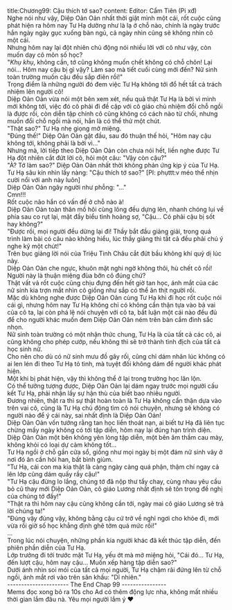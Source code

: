title:Chương99: Cậu thích tớ sao?
content:
Editor: Cẩm Tiên (Pi xđ)<br>Nghe nói như vậy, Diệp Oản Oản nhất thời giật mình một cái, rốt cuộc cũng phát hiện ra hôm nay Tư Hạ dường như là lạ ở chỗ nào, chính là ngày trước hắn ngày ngày gục xuống bàn ngủ, cả ngày nhìn cũng sẽ không nhìn cô một cái.<br>Nhưng hôm nay lại đột nhiên chủ động nói nhiều lời với cô như vậy, còn muốn dạy cô môn số học?<br>"*Khụ khụ*, không cần, tớ cũng không muốn chết không có chỗ chôn! Lại nói... Hôm nay cậu bị gì vậy? Làm sao mà tiết cuối cùng mới đến? Nữ sinh toàn trường muốn cậu đều sắp điên rồi!"<br>Trọng điểm là những người đó đem việc Tư Hạ không tới đổ hết tất cả trách nhiệm lên người cô!<br>Diệp Oản Oản vừa nói một bên xem xét, nếu quả thật Tư Hạ là bởi vì mình mới không tới, việc đó cô phải đi đề cập với cô giáo chủ nhiệm đổi chỗ ngồi là được rồi, còn diễn tập chính cô cũng không có cách nào từ chối, nhưng muốn đổi chỗ ngồi mà nói, hẳn là có thể thử một chút.<br>"Thật sao?" Tư Hạ nhẹ giọng mở miệng.<br>"Đúng thế!" Diệp Oản Oản gật đầu, sau đó thuận thế hỏi, "Hôm nay cậu không tới, không phải là bởi vì..."<br>Nhưng mà, lời tiếp theo Diệp Oản Oản còn chưa nói hết, liền nghe được Tư Hạ đột nhiên cắt đứt lời cô, hỏi một câu: "Vậy còn cậu?"<br>"À? Tớ làm sao?" Diệp Oản Oản nhất thời không phản ứng kịp ý của Tư Hạ.<br>Tư Hạ sâu kín nhìn lấy nàng: "Cậu thích tớ sao?" [PI: phụttt:v méo thể nhịn cười nổi với anh này luôn]<br>Diệp Oản Oản ngây người như phỗng: "..."<br>Cmn!!!<br>Rốt cuộc não hắn có vấn đề ở chỗ nào à!<br>Diệp Oản Oản toàn thân mồ hôi cùng lông đều dựng lên, nhanh chóng lui về phía sau co rụt lại, mặt đầy biểu tình hoảng sợ, "Cậu... Có phải cậu bị sốt hay không?"<br>"Được rồi, mọi người đều dừng lại đi! Thầy bắt đầu giảng giải, trong quá trình làm bài có câu nào không hiểu, lúc thầy giảng thì tất cả đều phải chú ý nghe kỹ một chút!"<br>Trên bục giảng lời nói của Triệu Tinh Châu cắt đứt bầu không khí quỷ dị lúc này.<br>Diệp Oản Oản che ngực, khuôn mặt nghi ngờ không thôi, hù chết cô rồi!<br>Người này là thuận miệng đùa bỡn cô đúng chứ?<br>Thật vất vả rốt cuộc cũng chịu đựng đến hết giờ tan học, ánh mắt của các nữ sinh kia trợn mắt nhìn cô giống như sắp có thể ăn thịt người rồi.<br>Mặc dù không nghe được Diệp Oản Oản cùng Tư Hạ khi đi học rốt cuộc nói cái gì, nhưng hôm nay Tư Hạ không chỉ có không cẩn thận tựa vào bả vai của cô ta, lại còn phá lệ nói chuyện với cô ta, bất luận một cái nào đều đủ để cho người khác muốn đem Diệp Oản Oản ném trên bàn cắm đinh sắc nhọn.<br>Nữ sinh toàn trường có một nhận thức chung, Tư Hạ là của tất cả các cô, ai cũng không cho phép cướp, nếu không thì sẽ trở thành tình địch của tất cả học sinh nữ.<br>Cho nên cho dù có nữ sinh mưu đồ gây rối, cũng chỉ dám nhân lúc không có ai len lén đi theo Tư Hạ tỏ tình, mà tuyệt đối không dám để người khác phát hiện.<br>Một khi bị phát hiện, vậy thì không thể ở lại trong trường học lăn lộn.<br>Có thể tưởng tượng được, Diệp Oản Oản lại dám ngay trước mọi người cấu kết Tư Hạ, phải nhận lấy sự hận thù của biết bao nhiêu người.<br>Đương nhiên, thật ra thì sự thật hoàn toàn là Tư Hạ không cẩn thận dựa vào trên vai cô, cũng là Tư Hạ chủ động tìm cô nói chuyện, nhưng sẽ không có người nào để ý cái này, sai nhất định là Diệp Oản Oản!<br>Diệp Oản Oản vốn tưởng rằng tan học liền thoát nạn, ai biết tư Hạ đã liên tục chừng mấy ngày không có tới tập diễn, hôm nay lại đúng hạn trình diện.<br>Diệp Oản Oản một bên không yên lòng tập diễn, một bên âm thầm cau mày, không khỏi có loại dự cảm không tốt...<br>Tư Hạ ngồi ở chỗ gần cửa sổ, giống như mọi ngày bị một đám nữ sinh vây ở nơi đó ân cần hỏi han, bất bình giùm.<br>"Tư Hạ, cái con ma kia thật là càng ngày càng quá phận, thậm chí ngay cả lên lớp cũng dám quấy rầy cậu!"<br>"Tư Hạ cậu đừng lo lắng, chúng tớ đã nộp thư tẩy chay, cùng nhau yêu cầu bỏ cũ thay mới Diệp Oản Oản, cô giáo Lương nhất định sẽ tôn trọng đề nghị của chúng tớ đấy!"<br>"Thật ra thì hôm nay cậu cũng không cần tới, ngày mai cô giáo Lương sẽ trả lời chúng ta!"<br>"Đúng vậy đúng vậy, không bằng cậu cứ trở về nghỉ ngơi cho khỏe đi, mới vừa rồi giờ số học khẳng định ghê tởm quá mức rồi!"<br>...<br>Trong lúc nói chuyện, những phần kia người khác đã kết thúc tập diễn, đến phiên phần diễn của Tư Hạ.<br>Lớp trưởng đi tới trước mặt Tư Hạ, yếu ớt mà mở miệng hỏi, "Cái đó... Tư Hạ, đến lượt cậu, hôm nay cậu... Muốn xếp hàng tập diễn sao?"<br>Dưới ánh nhìn soi mói của tất cả mọi người, Tư Hạ chậm rãi đứng lên từ chỗ ngồi, ánh mắt rơi vào trên sân khấu: "Dĩ nhiên."<br>---------------------- The End Chap 99 ----------------<br>Mems đọc xong bỏ ra 10s cho Ad có thêm động lực nha, không mất nhiều thời gian lắm đâu nà. Yêu mọi người lắm ý ❤